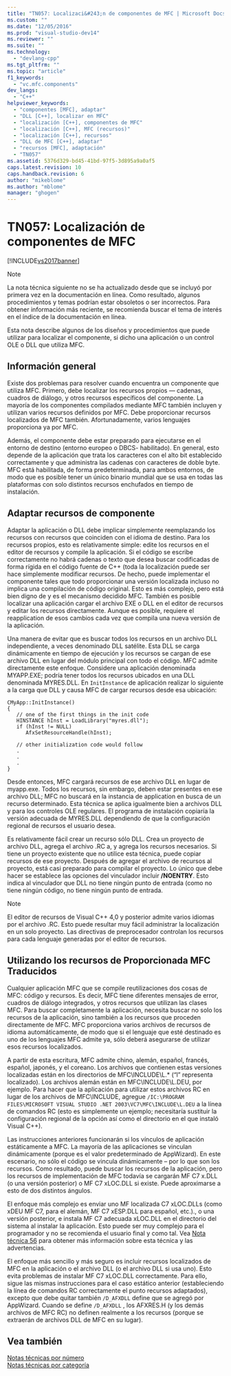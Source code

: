 ```yaml
---
title: "TN057: Localizaci&#243;n de componentes de MFC | Microsoft Docs"
ms.custom: ""
ms.date: "12/05/2016"
ms.prod: "visual-studio-dev14"
ms.reviewer: ""
ms.suite: ""
ms.technology: 
  - "devlang-cpp"
ms.tgt_pltfrm: ""
ms.topic: "article"
f1_keywords: 
  - "vc.mfc.components"
dev_langs: 
  - "C++"
helpviewer_keywords: 
  - "componentes [MFC], adaptar"
  - "DLL [C++], localizar en MFC"
  - "localización [C++], componentes de MFC"
  - "localización [C++], MFC (recursos)"
  - "localización [C++], recursos"
  - "DLL de MFC [C++], adaptar"
  - "recursos [MFC], adaptación"
  - "TN057"
ms.assetid: 5376d329-bd45-41bd-97f5-3d895a9a0af5
caps.latest.revision: 10
caps.handback.revision: 6
author: "mikeblome"
ms.author: "mblome"
manager: "ghogen"
---
```

# TN057: Localizaci&#243;n de componentes de MFC
[!INCLUDE[vs2017banner](../assembler/inline/includes/vs2017banner.md)]

> [!NOTE]
>  La nota técnica siguiente no se ha actualizado desde que se incluyó por primera vez en la documentación en línea.  Como resultado, algunos procedimientos y temas podrían estar obsoletos o ser incorrectos.  Para obtener información más reciente, se recomienda buscar el tema de interés en el índice de la documentación en línea.  
  
 Esta nota describe algunos de los diseños y procedimientos que puede utilizar para localizar el componente, si dicho una aplicación o un control OLE o DLL que utiliza MFC.  
  
## Información general  
 Existe dos problemas para resolver cuando encuentra un componente que utiliza MFC.  Primero, debe localizar los recursos propios — cadenas, cuadros de diálogo, y otros recursos específicos del componente.  La mayoría de los componentes compilados mediante MFC también incluyen y utilizan varios recursos definidos por MFC.  Debe proporcionar recursos localizados de MFC también.  Afortunadamente, varios lenguajes proporciona ya por MFC.  
  
 Además, el componente debe estar preparado para ejecutarse en el entorno de destino \(entorno europeo o DBCS\- habilitado\).  En general, esto depende de la aplicación que trata los caracteres con el alto bit establecido correctamente y que administra las cadenas con caracteres de doble byte.  MFC está habilitada, de forma predeterminada, para ambos entornos, de modo que es posible tener un único binario mundial que se usa en todas las plataformas con solo distintos recursos enchufados en tiempo de instalación.  
  
## Adaptar recursos de componente  
 Adaptar la aplicación o DLL debe implicar simplemente reemplazando los recursos con recursos que coinciden con el idioma de destino.  Para los recursos propios, esto es relativamente simple: edite los recursos en el editor de recursos y compile la aplicación.  Si el código se escribe correctamente no habrá cadenas o texto que desea buscar codificadas de forma rígida en el código fuente de C\+\+ \(toda la localización puede ser hace simplemente modificar recursos.  De hecho, puede implementar el componente tales que todo proporcionar una versión localizada incluso no implica una compilación de código original.  Esto es más complejo, pero está bien digno de y es el mecanismo decidido MFC.  También es posible localizar una aplicación cargar el archivo EXE o DLL en el editor de recursos y editar los recursos directamente.  Aunque es posible, requiere el reapplication de esos cambios cada vez que compila una nueva versión de la aplicación.  
  
 Una manera de evitar que es buscar todos los recursos en un archivo DLL independiente, a veces denominado DLL satélite.  Esta DLL se carga dinámicamente en tiempo de ejecución y los recursos se cargan de ese archivo DLL en lugar del módulo principal con todo el código.  MFC admite directamente este enfoque.  Considere una aplicación denominada MYAPP.EXE; podría tener todos los recursos ubicados en una DLL denominada MYRES.DLL.  En `InitInstance` de aplicación realizar lo siguiente a la carga que DLL y causa MFC de cargar recursos desde esa ubicación:  
  
```  
CMyApp::InitInstance()  
{  
   // one of the first things in the init code  
   HINSTANCE hInst = LoadLibrary("myres.dll");  
   if (hInst != NULL)  
      AfxSetResourceHandle(hInst);  
  
   // other initialization code would follow  
   .  
   .  
   .  
}  
```  
  
 Desde entonces, MFC cargará recursos de ese archivo DLL en lugar de myapp.exe.  Todos los recursos, sin embargo, deben estar presentes en ese archivo DLL; MFC no buscará en la instancia de application en busca de un recurso determinado.  Esta técnica se aplica igualmente bien a archivos DLL y para los controles OLE regulares.  El programa de instalación copiaría la versión adecuada de MYRES.DLL dependiendo de que la configuración regional de recursos el usuario desea.  
  
 Es relativamente fácil crear un recurso sólo DLL.  Crea un proyecto de archivo DLL, agrega el archivo .RC a, y agrega los recursos necesarios.  Si tiene un proyecto existente que no utilice esta técnica, puede copiar recursos de ese proyecto.  Después de agregar el archivo de recursos al proyecto, está casi preparado para compilar el proyecto.  Lo único que debe hacer se establece las opciones del vinculador incluir **\/NOENTRY**.  Esto indica al vinculador que DLL no tiene ningún punto de entrada \(como no tiene ningún código, no tiene ningún punto de entrada.  
  
> [!NOTE]
>  El editor de recursos de Visual C\+\+ 4,0 y posterior admite varios idiomas por el archivo .RC.  Esto puede resultar muy fácil administrar la localización en un solo proyecto.  Las directivas de preprocesador controlan los recursos para cada lenguaje generadas por el editor de recursos.  
  
## Utilizando los recursos de Proporcionada MFC Traducidos  
 Cualquier aplicación MFC que se compile reutilizaciones dos cosas de MFC: código y recursos.  Es decir, MFC tiene diferentes mensajes de error, cuadros de diálogo integrados, y otros recursos que utilizan las clases MFC.  Para buscar completamente la aplicación, necesita buscar no solo los recursos de la aplicación, sino también a los recursos que proceden directamente de MFC.  MFC proporciona varios archivos de recursos de idioma automáticamente, de modo que si el lenguaje que esté destinado es uno de los lenguajes MFC admite ya, sólo deberá asegurarse de utilizar esos recursos localizados.  
  
 A partir de esta escritura, MFC admite chino, alemán, español, francés, español, japonés, y el coreano.  Los archivos que contienen estas versiones localizadas están en los directorios de MFC\\INCLUDE\\L.\* \(“l” representa localizado\).  Los archivos alemán están en MFC\\INCLUDE\\L.DEU, por ejemplo.  Para hacer que la aplicación para utilizar estos archivos RC en lugar de los archivos de MFC\\INCLUDE, agregue `/IC:\PROGRAM FILES\MICROSOFT VISUAL STUDIO .NET 2003\VC7\MFC\INCLUDE\L.DEU` a la línea de comandos RC \(esto es simplemente un ejemplo; necesitaría sustituir la configuración regional de la opción así como el directorio en el que instaló Visual C\+\+\).  
  
 Las instrucciones anteriores funcionarán si los vínculos de aplicación estáticamente a MFC.  La mayoría de las aplicaciones se vinculan dinámicamente \(porque es el valor predeterminado de AppWizard\).  En este escenario, no sólo el código se vincula dinámicamente – por lo que son los recursos.  Como resultado, puede buscar los recursos de la aplicación, pero los recursos de implementación de MFC todavía se cargarán MF C7 x.DLL \(o una versión posterior\) o MF C7 xLOC.DLL si existe.  Puede aproximarse a esto de dos distintos ángulos.  
  
 El enfoque más complejo es enviar uno MF localizada C7 xLOC.DLLs \(como xDEU MF C7, para el alemán, MF C7 xESP.DLL para español, etc.\)., o una versión posterior, e instala MF C7 adecuada xLOC.DLL en el directorio del sistema al instalar la aplicación.  Esto puede ser muy complejo para el programador y no se recomienda el usuario final y como tal.  Vea [Nota técnica 56](../mfc/tn056-installation-of-localized-mfc-components.md) para obtener más información sobre esta técnica y las advertencias.  
  
 El enfoque más sencillo y más seguro es incluir recursos localizados de MFC en la aplicación o el archivo DLL \(o el archivo DLL si usa uno\).  Esto evita problemas de instalar MF C7 xLOC.DLL correctamente.  Para ello, sigue las mismas instrucciones para el caso estático anterior \(estableciendo la línea de comandos RC correctamente el punto recursos adaptados\), excepto que debe quitar también `/D_AFXDLL` define que se agregó por AppWizard.  Cuando se define `/D_AFXDLL` , los AFXRES.H \(y los demás archivos de MFC RC\) no definen realmente a los recursos \(porque se extraerán de archivos DLL de MFC en su lugar\).  
  
## Vea también  
 [Notas técnicas por número](../mfc/technical-notes-by-number.md)   
 [Notas técnicas por categoría](../mfc/technical-notes-by-category.md)